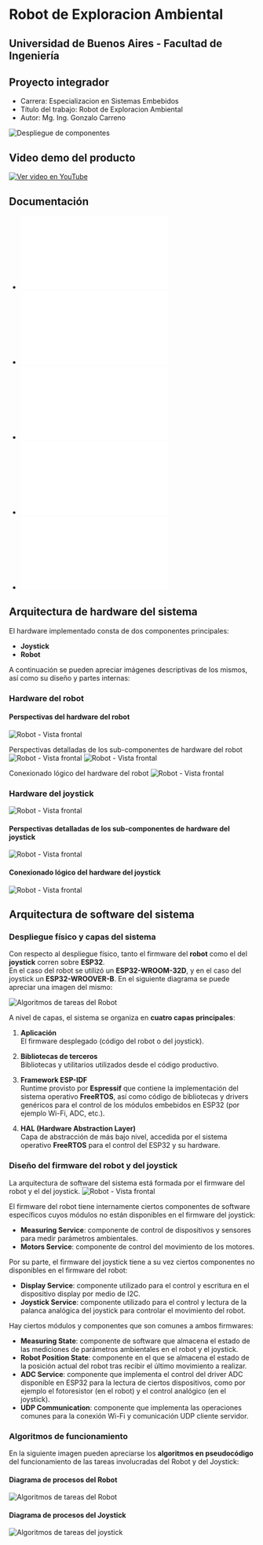 # Robot de Exploracion Ambiental
## Universidad de Buenos Aires - Facultad de Ingeniería
## Proyecto integrador 
- Carrera: Especializacion en Sistemas Embebidos
- Título del trabajo: Robot de Exploracion Ambiental
- Autor: Mg. Ing. Gonzalo Carreno


![Despliegue de componentes](images/product/Robot_y_Joystick_1.png)


## Video demo del producto

[![Ver video en YouTube ](images/Presentacion.png)](https://www.youtube.com/watch?v=BtA5rOqhmMM)


## Documentación
- ![Planificación de projecto](docs/GdP_Carreno_Gonzalo_Vfinal.pdf)
- ![Memoria final](docs/TTFB_Memoria_Gonzalo_Carreno.pdf)
- ![Documentación técnica](docs/Documentacion%20tecnica.pdf)
- ![Informe de avance](docs/Informe%20de%20Avance%20-%20Gonzalo%20Carreno.pdf)
- ![Manual de usuario final](docs/Manual-De-Usuario-vFinal.pdf)

## Arquitectura de hardware del sistema

El hardware implementado consta de dos componentes principales:

- **Joystick**
- **Robot**

A continuación se pueden apreciar imágenes descriptivas de los mismos, así como su diseño y partes internas:

### Hardware del robot

#### Perspectivas del hardware del robot
![Robot - Vista frontal](images/product/all_perspectives_robot_perspectivas.png)

Perspectivas detalladas de los sub-componentes de hardware del robot
![Robot - Vista frontal](images/product/Hardware-Robot-Explicado2.png)
![Robot - Vista frontal](images/product/Hardware-Robot-Explicado.png)

Conexionado lógico del hardware del robot
![Robot - Vista frontal](images/schematics/Conexionado_Robot_sketch.png)


### Hardware del joystick
![Robot - Vista frontal](images/product/all_perspectives_joystick.png)

#### Perspectivas detalladas de los sub-componentes de hardware del joystick
![Robot - Vista frontal](images/product/hardware-joystick-explicado.png)

#### Conexionado lógico del hardware del joystick
![Robot - Vista frontal](images/schematics/Conexionado_Joystick_sketch.png)


## Arquitectura de software del sistema


### Despliegue físico y capas del sistema

Con respecto al despliegue físico, tanto el firmware del **robot** como el del **joystick** corren sobre **ESP32**.  
En el caso del robot se utilizó un **ESP32-WROOM-32D**, y en el caso del joystick un **ESP32-WROOVER-B**. En el siguiente diagrama se puede apreciar una imagen del mismo:

![Algoritmos de tareas del Robot](images/software/ArqFisica.png)

A nivel de capas, el sistema se organiza en **cuatro capas principales**:

1. **Aplicación**  
   El firmware desplegado (código del robot o del joystick).

2. **Bibliotecas de terceros**  
   Bibliotecas y utilitarios utilizados desde el código productivo.

3. **Framework ESP-IDF**  
   Runtime provisto por **Espressif** que contiene la implementación del sistema operativo **FreeRTOS**, así como código de bibliotecas y drivers genéricos para el control de los módulos embebidos en ESP32 (por ejemplo Wi-Fi, ADC, etc.).

4. **HAL (Hardware Abstraction Layer)**  
   Capa de abstracción de más bajo nivel, accedida por el sistema operativo **FreeRTOS** para el control del ESP32 y su hardware.


### Diseño del firmware del robot y del joystick

La arquitectura de software del sistema está formada por el firmware del robot y el del joystick.
![Robot - Vista frontal](images/software/ProyectoFinal-Arquitectura_Presentacion2.drawio.png)

El firmware del robot tiene internamente ciertos componentes de software específicos cuyos módulos no están disponibles en el firmware del joystick:

- **Measuring Service**: componente de control de dispositivos y sensores para medir parámetros ambientales.  
- **Motors Service**: componente de control del movimiento de los motores.

Por su parte, el firmware del joystick tiene a su vez ciertos componentes no disponibles en el firmware del robot:

- **Display Service**: componente utilizado para el control y escritura en el dispositivo display por medio de I2C.  
- **Joystick Service**: componente utilizado para el control y lectura de la palanca analógica del joystick para controlar el movimiento del robot.

Hay ciertos módulos y componentes que son comunes a ambos firmwares:

- **Measuring State**: componente de software que almacena el estado de las mediciones de parámetros ambientales en el robot y el joystick.  
- **Robot Position State**: componente en el que se almacena el estado de la posición actual del robot tras recibir el último movimiento a realizar.  
- **ADC Service**: componente que implementa el control del driver ADC disponible en ESP32 para la lectura de ciertos dispositivos, como por ejemplo el fotoresistor (en el robot) y el control analógico (en el joystick).  
- **UDP Communication**: componente que implementa las operaciones comunes para la conexión Wi-Fi y comunicación UDP cliente servidor.



### Algoritmos de funcionamiento

En la siguiente imagen pueden apreciarse los **algoritmos en pseudocódigo** del funcionamiento de las tareas involucradas del Robot y del Joystick:

#### Diagrama de procesos del Robot
![Algoritmos de tareas del Robot](images/software/ProyectoFinal-Algos_Robot.drawio.png)

#### Diagrama de procesos del Joystick
![Algoritmos de tareas del joystick](images/software/ProyectoFinal-Algos_Joystickdrawio.png)



